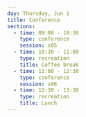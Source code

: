 ```yaml
---
day: Thursday, Jun 1
title: Conference
sections:
  - time: 09:00 - 10:30
    type: conference
    session: s05
  - time: 10:30 - 11:00
    type: recreation
    title: Coffee break
  - time: 11:00 - 12:30
    type: conference
    session: s06
  - time: 12:30 - 13:30
    type: recreation
    title: Lunch
---
```

